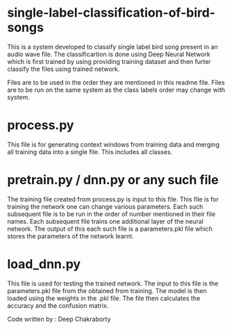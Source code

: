 # single-label-classification-of-bird-songs
This is a system developed to classify single label bird song present in an audio wave file. The classificartion is done using Deep Neural Network which is first trained by using providing training dataset and then furter classify the files using trained network.


Files are to be used in the order they are mentioned in this readme file.
Files are to be run on the same system as the class labels order may change with system.

# process.py
  This file is for generating context windows from training data and merging all training data into a single file.
  This includes all classes.

# pretrain.py / dnn.py or any such file
  The training file created from process.py is input to this file.
  This file is for training the network one can change various parameters.
  Each such subsequent file is to be run in the order of number mentioned in their file names.
  Each subsequent file trains one additional layer of the neural network.
  The output of this each such file is a parameters.pkl file which stores the parameters of the network learnt.

# load_dnn.py
  This file is used for testing the trained network.
  The input to this file is the parameters.pkl file from the obtained from training.
  The model is then loaded using the weights in the .pkl file.
  The file then calculates the accuracy and the confusion matrix.
  
Code written by : Deep Chakraborty

